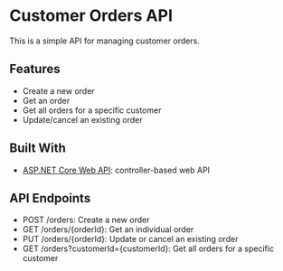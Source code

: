 # Customer Orders API

This is a simple API for managing customer orders.

## Features

- Create a new order
- Get an order
- Get all orders for a specific customer
- Update/cancel an existing order
  
## Built With

- [ASP.NET Core Web API]([https://www.fastify.io/](https://learn.microsoft.com/en-us/aspnet/core/tutorials/first-web-api)): controller-based web API

## API Endpoints

* POST /orders: Create a new order
* GET /orders/{orderId}: Get an individual order
* PUT /orders/{orderId}: Update or cancel an existing order
* GET /orders?customerId={customerId}: Get all orders for a specific customer
